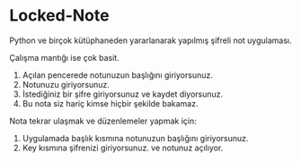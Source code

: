 # Locked-Note
Python ve birçok kütüphaneden yararlanarak yapılmış şifreli not uygulaması.

Çalışma mantığı ise çok basit.
1) Açılan pencerede notunuzun başlığını giriyorsunuz.
2) Notunuzu giriyorsunuz.
3) İstediğiniz bir şifre giriyorsunuz ve kaydet diyorsunuz.
4) Bu nota siz hariç kimse hiçbir şekilde bakamaz.

Nota tekrar ulaşmak ve düzenlemeler yapmak için:
1) Uygulamada başlık kısmına notunuzun başlığını giriyorsunuz.
2) Key kısmına şifrenizi giriyorsunuz.
   ve notunuz açılıyor.
